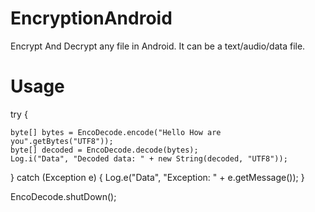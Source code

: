 # EncryptionAndroid
Encrypt And Decrypt any file in Android. It can be a text/audio/data file.


# Usage

try {

    byte[] bytes = EncoDecode.encode("Hello How are you".getBytes("UTF8"));
    byte[] decoded = EncoDecode.decode(bytes);
    Log.i("Data", "Decoded data: " + new String(decoded, "UTF8"));

} catch (Exception e) {
    Log.e("Data", "Exception: " + e.getMessage());
}

EncoDecode.shutDown();
